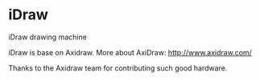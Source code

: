 # iDraw
iDraw drawing machine

iDraw is base on Axidraw. More about AxiDraw: http://www.axidraw.com/

Thanks to the Axidraw team for contributing such good hardware.